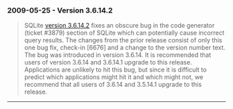### 2009\-05\-25 \- Version 3\.6\.14\.2


> SQLite [version 3\.6\.14\.2](releaselog/3_6_14_2.html) fixes an obscure bug in the code generator
>  (ticket \#3879\)
>  section of SQLite which can potentially cause incorrect query results.
>  The changes from the prior release consist of only this one bug fix,
>  check\-in \[6676]
>  and a change to the version number text.
>  The bug was introduced in version 3\.6\.14\. It is recommended that
>  users of version 3\.6\.14 and 3\.6\.14\.1 upgrade to this release. Applications
>  are unlikely to hit this bug, but since it is difficult to predict which
>  applications might hit it and which might not, we recommend that all
>  users of 3\.6\.14 and 3\.5\.14\.1 upgrade to this release.



---

